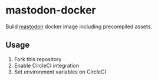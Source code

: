 # mastodon-docker

Build [mastodon](https://github.com/tootsuite/mastodon) docker image including precompiled assets.

## Usage

1. Fork this repository
1. Enable CircleCI integration
1. Set environment variables on CircleCI
